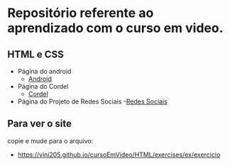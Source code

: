 # Repositório referente ao aprendizado com o curso em video.
## HTML e CSS
- Página do android 
  - [Android](https://vini205.github.io/cursoEmVideo/HTML/challenges/android;10/page/index.html)
- Página do Cordel  
  - [Cordel](https://vini205.github.io/cursoEmVideo/HTML/challenges/cordel/index/index.html)
- Página do Projeto de Redes Sociais
  -[Redes Sociais](https://vini205.github.io/cursoEmVideo/HTML/challenges/Projeto-social/index.html)

## Para ver o site 
copie e mude para o arquivo:
  - https://vini205.github.io/cursoEmVideo/HTML/exercises/ex/exercicio
